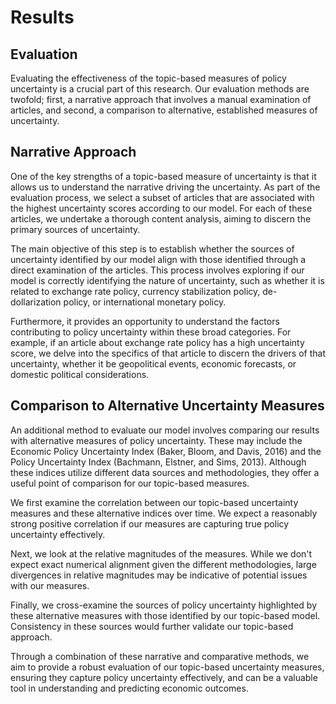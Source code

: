 # Results

## Evaluation

Evaluating the effectiveness of the topic-based measures of policy uncertainty is a crucial part of this research. Our evaluation methods are twofold; first, a narrative approach that involves a manual examination of articles, and second, a comparison to alternative, established measures of uncertainty.

## Narrative Approach

One of the key strengths of a topic-based measure of uncertainty is that it allows us to understand the narrative driving the uncertainty. As part of the evaluation process, we select a subset of articles that are associated with the highest uncertainty scores according to our model. For each of these articles, we undertake a thorough content analysis, aiming to discern the primary sources of uncertainty.

The main objective of this step is to establish whether the sources of uncertainty identified by our model align with those identified through a direct examination of the articles. This process involves exploring if our model is correctly identifying the nature of uncertainty, such as whether it is related to exchange rate policy, currency stabilization policy, de-dollarization policy, or international monetary policy.

Furthermore, it provides an opportunity to understand the factors contributing to policy uncertainty within these broad categories. For example, if an article about exchange rate policy has a high uncertainty score, we delve into the specifics of that article to discern the drivers of that uncertainty, whether it be geopolitical events, economic forecasts, or domestic political considerations.

## Comparison to Alternative Uncertainty Measures

An additional method to evaluate our model involves comparing our results with alternative measures of policy uncertainty. These may include the Economic Policy Uncertainty Index (Baker, Bloom, and Davis, 2016) and the Policy Uncertainty Index (Bachmann, Elstner, and Sims, 2013). Although these indices utilize different data sources and methodologies, they offer a useful point of comparison for our topic-based measures.

We first examine the correlation between our topic-based uncertainty measures and these alternative indices over time. We expect a reasonably strong positive correlation if our measures are capturing true policy uncertainty effectively.

Next, we look at the relative magnitudes of the measures. While we don't expect exact numerical alignment given the different methodologies, large divergences in relative magnitudes may be indicative of potential issues with our measures.

Finally, we cross-examine the sources of policy uncertainty highlighted by these alternative measures with those identified by our topic-based model. Consistency in these sources would further validate our topic-based approach.

Through a combination of these narrative and comparative methods, we aim to provide a robust evaluation of our topic-based uncertainty measures, ensuring they capture policy uncertainty effectively, and can be a valuable tool in understanding and predicting economic outcomes.
